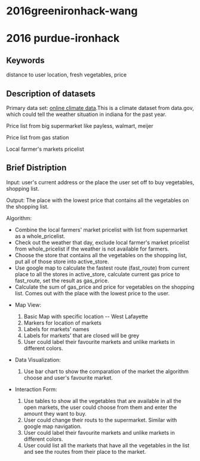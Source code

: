 # 2016greenironhack-wang

2016 purdue-ironhack
====
Keywords
----
distance to user location, fresh vegetables, price

Description of datasets
----
 Primary data set: [online climate data](http://catalog.data.gov/dataset/climate-data-online-cdo).This is a climate dataset from data.gov, which could tell the weather situation in indiana for the past year.

 Price list from big supermarket like payless, walmart, meijer

 Price list from gas station

 Local farmer's markets pricelist

Brief Distription
----
 Input: user's current address or the place the user set off to buy vegetables, shopping list.
 
 Output: The place with the lowest price that contains all the vegetables on the shopping list.
 
 Algorithm:
 - Combine the local farmers' market pricelist with list from supermarket as a whole_pricelist.
 - Check out the weather that day, exclude local farmer's market pricelist from whole_pricelist if the weather is not available for farmers.
 - Choose the store that contains all the vegetables on the shopping list, put all of those store into active_store.
 - Use google map to calculate the fastest route (fast_route) from current place to all the stores in active_store, calculate current gas price to fast_route, set the result as gas_price.
 - Calculate the sum of gas_price and price for vegetables on the shopping list. Comes out with the place with the lowest price to the user.
 

 * Map View:
	1. Basic Map with specific location -- West Lafayette 
	2. Markers for location of markets
	3. Labels for markets' names
	4. Labels for markets' that are closed will be grey
	5. User could label their favourite markets and unlike markets in different colors.
	
 * Data Visualization:
	1. Use bar chart to show the comparation of the market the algorithm choose and user's favourite market.

	
 * Interaction Form:
	1. Use tables to show all the vegetables that are available in all the open markets, the user could choose from them and enter the amount they want to buy.
	2. User could change their routs to the supermarket. Similar with google map navigation.
	3. User could label their favourite markets and unlike markets in different colors.
	4. User could list all the markets that have all the vegetables in the list and see the routes from their place to the market.

